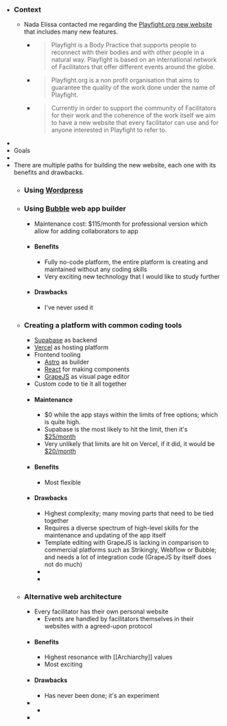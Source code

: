 - ### Context
	- Nada Elissa contacted me regarding the [Playfight.org new website](https://docs.google.com/document/d/10B2i4CknKOptbheR2LPve2CaFi6ivzxhf3WrS4JaHMI/edit#) that includes many new features.
		- > Playfight is a Body Practice that supports people to reconnect with their bodies and with other people in a natural way. Playfight is based on an international network of Facilitators that offer different events around the globe.
		- > Playfight.org is a non profit organisation that aims to guarantee the quality of the work done under the name of Playfight.
		- > Currently in order to support the community of Facilitators for their work and the coherence of the work itself we aim to have a new website that every facilitator can use and for anyone interested in Playfight to refer to.
-
- Goals
-
- There are multiple paths for building the new website, each one with its benefits and drawbacks.
	- ### Using [Wordpress](https://wordpress.org/)
	- ### Using [Bubble](https://bubble.io/) web app builder
		- Maintenance cost: $115/month for professional version which allow for adding collaborators to app
		- #### Benefits
			- Fully no-code platform, the entire platform is creating and maintained without any coding skills
			- Very exciting new technology that I would like to study further
		- #### Drawbacks
			- I've never used it
	- ### Creating a platform with common coding tools
		- [Supabase](https://supabase.com/) as backend
		- [Vercel](https://vercel.com/) as hosting platform
		- Frontend tooling
			- [Astro](https://astro.build/) as builder
			- [React](https://reactjs.org/) for making components
			- [GrapeJS](https://grapesjs.com) as visual page editor
		- Custom code to tie it all together
		- #### Maintenance
			- $0 while the app stays within the limits of free options; which is quite high.
			- Supabase is the most likely to hit the limit, then it's  [$25/month](https://supabase.com/pricing)
			- Very unlikely that limits are hit on Vercel, if it did, it would be [$20/month](https://vercel.com/pricing)
		- #### Benefits
			- Most flexible
		- #### Drawbacks
			- Highest complexity; many moving parts that need to be tied together
			- Requires a diverse spectrum of high-level skills for the maintenance and updating of the app itself
			- Template editing with GrapeJS is lacking in comparison to commercial platforms such as Strikingly, Webflow or Bubble; and needs a lot of integration code (GrapeJS by itself does not do much)
			-
			-
	- ### Alternative web architecture
		- Every facilitator has their own personal website
			- Events are handled by facilitators themselves in their websites with a agreed-upon protocol
		- #### Benefits
			- Highest resonance with [[Archiarchy]] values
			- Most exciting
		- #### Drawbacks
			- Has never been done; it's an experiment
		-
			-
		-